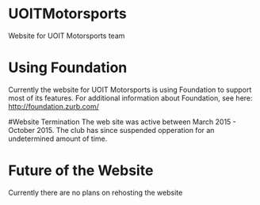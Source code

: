 # UOITMotorsports
Website for UOIT Motorsports team

# Using Foundation
Currently the website for UOIT Motorsports is using Foundation to support most of its features. For additional information about Foundation, see here: http://foundation.zurb.com/

#Website Termination
The web site was active between March 2015 - October 2015. The club has since suspended opperation for an undetermined amount of time.

# Future of the Website
Currently there are no plans on rehosting the website


